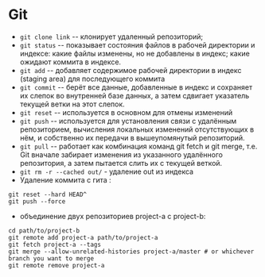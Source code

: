 # Git
+ `git clone link` -- клонирует удаленный репозиторий;
+ `git status` -- показывает состояния файлов в рабочей директории и индексе: какие файлы изменены, но не добавлены в индекс; какие ожидают коммита в индексе.
+ `git add` -- добавляет содержимое рабочей директории в индекс (staging area) для последующего коммита
+ `git commit` -- берёт все данные, добавленные в индекс и сохраняет их слепок во внутренней базе данных, а затем сдвигает указатель текущей ветки на этот слепок.
+ `git reset` -- используется в основном для отмены изменений
+ `git push` -- используется для установления связи с удалённым репозиторием, вычисления локальных изменений отсутствующих в нём, и собственно их передачи в вышеупомянутый репозиторий.
+ `git pull` -- работает как комбинация команд git fetch и git merge, т.е. Git вначале забирает изменения из указанного удалённого репозитория, а затем пытается слить их с текущей веткой.
+ `git rm -r --cached out/` - удаление out из индекса
+ Удаление коммита с гита :

```
git reset --hard HEAD^
git push --force
```
+ объединение двух репозиториев project-a с project-b:

```
cd path/to/project-b
git remote add project-a path/to/project-a
git fetch project-a --tags
git merge --allow-unrelated-histories project-a/master # or whichever branch you want to merge
git remote remove project-a
```
